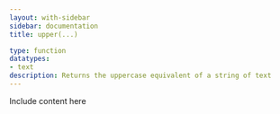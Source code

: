 ```yaml
---
layout: with-sidebar
sidebar: documentation
title: upper(...)

type: function
datatypes:
- text 
description: Returns the uppercase equivalent of a string of text
---
```


Include content here
